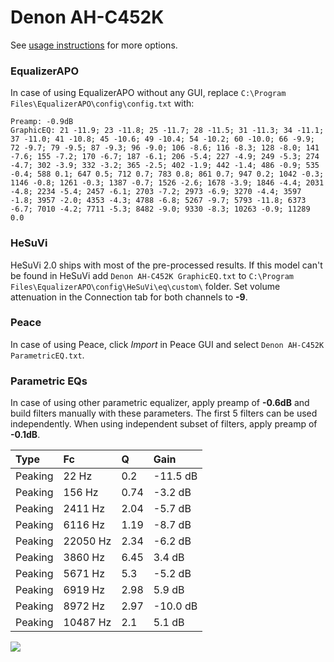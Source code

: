 # Denon AH-C452K
See [usage instructions](https://github.com/jaakkopasanen/AutoEq#usage) for more options.

### EqualizerAPO
In case of using EqualizerAPO without any GUI, replace `C:\Program Files\EqualizerAPO\config\config.txt`
with:
```
Preamp: -0.9dB
GraphicEQ: 21 -11.9; 23 -11.8; 25 -11.7; 28 -11.5; 31 -11.3; 34 -11.1; 37 -11.0; 41 -10.8; 45 -10.6; 49 -10.4; 54 -10.2; 60 -10.0; 66 -9.9; 72 -9.7; 79 -9.5; 87 -9.3; 96 -9.0; 106 -8.6; 116 -8.3; 128 -8.0; 141 -7.6; 155 -7.2; 170 -6.7; 187 -6.1; 206 -5.4; 227 -4.9; 249 -5.3; 274 -4.7; 302 -3.9; 332 -3.2; 365 -2.5; 402 -1.9; 442 -1.4; 486 -0.9; 535 -0.4; 588 0.1; 647 0.5; 712 0.7; 783 0.8; 861 0.7; 947 0.2; 1042 -0.3; 1146 -0.8; 1261 -0.3; 1387 -0.7; 1526 -2.6; 1678 -3.9; 1846 -4.4; 2031 -4.8; 2234 -5.4; 2457 -6.1; 2703 -7.2; 2973 -6.9; 3270 -4.4; 3597 -1.8; 3957 -2.0; 4353 -4.3; 4788 -6.8; 5267 -9.7; 5793 -11.8; 6373 -6.7; 7010 -4.2; 7711 -5.3; 8482 -9.0; 9330 -8.3; 10263 -0.9; 11289 0.0
```

### HeSuVi
HeSuVi 2.0 ships with most of the pre-processed results. If this model can't be found in HeSuVi add
`Denon AH-C452K GraphicEQ.txt` to `C:\Program Files\EqualizerAPO\config\HeSuVi\eq\custom\` folder.
Set volume attenuation in the Connection tab for both channels to **-9**.

### Peace
In case of using Peace, click *Import* in Peace GUI and select `Denon AH-C452K ParametricEQ.txt`.

### Parametric EQs
In case of using other parametric equalizer, apply preamp of **-0.6dB** and build filters manually
with these parameters. The first 5 filters can be used independently.
When using independent subset of filters, apply preamp of **-0.1dB**.

| Type    | Fc       |    Q | Gain     |
|:--------|:---------|:-----|:---------|
| Peaking | 22 Hz    | 0.2  | -11.5 dB |
| Peaking | 156 Hz   | 0.74 | -3.2 dB  |
| Peaking | 2411 Hz  | 2.04 | -5.7 dB  |
| Peaking | 6116 Hz  | 1.19 | -8.7 dB  |
| Peaking | 22050 Hz | 2.34 | -6.2 dB  |
| Peaking | 3860 Hz  | 6.45 | 3.4 dB   |
| Peaking | 5671 Hz  | 5.3  | -5.2 dB  |
| Peaking | 6919 Hz  | 2.98 | 5.9 dB   |
| Peaking | 8972 Hz  | 2.97 | -10.0 dB |
| Peaking | 10487 Hz | 2.1  | 5.1 dB   |

![](https://raw.githubusercontent.com/jaakkopasanen/AutoEq/master/results/headphonecom/sbaf-serious/Denon%20AH-C452K/Denon%20AH-C452K.png)